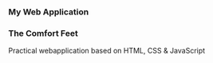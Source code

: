 ### My Web Application
###   The Comfort Feet   ###
Practical webapplication based on HTML, CSS & JavaScript
